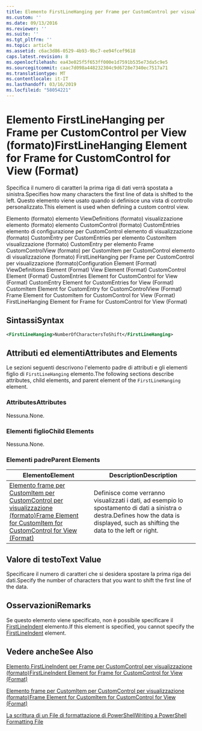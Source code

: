 ```yaml
---
title: Elemento FirstLineHanging per Frame per CustomControl per visualizzazione (formato) | Microsoft Docs
ms.custom: ''
ms.date: 09/13/2016
ms.reviewer: ''
ms.suite: ''
ms.tgt_pltfrm: ''
ms.topic: article
ms.assetid: c6ac3d86-0529-4b93-9bc7-ee94fcef9618
caps.latest.revision: 8
ms.openlocfilehash: ea43e025f5f653ff000e1d7591b535e73da5c9e5
ms.sourcegitcommit: caac7d098a448232304c9d6728e7340ec7517a71
ms.translationtype: MT
ms.contentlocale: it-IT
ms.lasthandoff: 03/16/2019
ms.locfileid: "58054221"
---
```

# <a name="firstlinehanging-element-for-frame-for-customcontrol-for-view-format"></a><span data-ttu-id="45c40-102">Elemento FirstLineHanging per Frame per CustomControl per View (formato)</span><span class="sxs-lookup"><span data-stu-id="45c40-102">FirstLineHanging Element for Frame for CustomControl for View (Format)</span></span>

<span data-ttu-id="45c40-103">Specifica il numero di caratteri la prima riga di dati verrà spostata a sinistra.</span><span class="sxs-lookup"><span data-stu-id="45c40-103">Specifies how many characters the first line of data is shifted to the left.</span></span> <span data-ttu-id="45c40-104">Questo elemento viene usato quando si definisce una vista di controllo personalizzato.</span><span class="sxs-lookup"><span data-stu-id="45c40-104">This element is used when defining a custom control view.</span></span>

<span data-ttu-id="45c40-105">Elemento (formato) elemento ViewDefinitions (formato) visualizzazione elemento (formato) elemento CustomControl (formato) CustomEntries elemento di configurazione per CustomControl elemento di visualizzazione (formato) CustomEntry per CustomEntries per elemento CustomItem visualizzazione (formato) CustomEntry per elemento Frame CustomControlView (formato) per CustomItem per CustomControl elemento di visualizzazione (formato) FirstLineHanging per Frame per CustomControl per visualizzazione (formato)</span><span class="sxs-lookup"><span data-stu-id="45c40-105">Configuration Element (Format) ViewDefinitions Element (Format) View Element (Format) CustomControl Element (Format) CustomEntries Element for CustomControl for View (Format) CustomEntry Element for CustomEntries for View (Format) CustomItem Element for CustomEntry for CustomControlView (Format) Frame Element for CustomItem for CustomControl for View (Format) FirstLineHanging Element for Frame for CustomControl for View (Format)</span></span>

## <a name="syntax"></a><span data-ttu-id="45c40-106">Sintassi</span><span class="sxs-lookup"><span data-stu-id="45c40-106">Syntax</span></span>

```xml
<FirstLineHanging>NumberOfCharactersToShift</FirstLineHanging>
```

## <a name="attributes-and-elements"></a><span data-ttu-id="45c40-107">Attributi ed elementi</span><span class="sxs-lookup"><span data-stu-id="45c40-107">Attributes and Elements</span></span>

<span data-ttu-id="45c40-108">Le sezioni seguenti descrivono l'elemento padre di attributi e gli elementi figlio di `FirstLineHanging` elemento.</span><span class="sxs-lookup"><span data-stu-id="45c40-108">The following sections describe attributes, child elements, and parent element of the `FirstLineHanging` element.</span></span>

### <a name="attributes"></a><span data-ttu-id="45c40-109">Attributes</span><span class="sxs-lookup"><span data-stu-id="45c40-109">Attributes</span></span>

<span data-ttu-id="45c40-110">Nessuna.</span><span class="sxs-lookup"><span data-stu-id="45c40-110">None.</span></span>

### <a name="child-elements"></a><span data-ttu-id="45c40-111">Elementi figlio</span><span class="sxs-lookup"><span data-stu-id="45c40-111">Child Elements</span></span>

<span data-ttu-id="45c40-112">Nessuna.</span><span class="sxs-lookup"><span data-stu-id="45c40-112">None.</span></span>

### <a name="parent-elements"></a><span data-ttu-id="45c40-113">Elementi padre</span><span class="sxs-lookup"><span data-stu-id="45c40-113">Parent Elements</span></span>

|<span data-ttu-id="45c40-114">Elemento</span><span class="sxs-lookup"><span data-stu-id="45c40-114">Element</span></span>|<span data-ttu-id="45c40-115">Description</span><span class="sxs-lookup"><span data-stu-id="45c40-115">Description</span></span>|
|-------------|-----------------|
|[<span data-ttu-id="45c40-116">Elemento frame per CustomItem per CustomControl per visualizzazione (formato)</span><span class="sxs-lookup"><span data-stu-id="45c40-116">Frame Element for CustomItem for CustomControl for View (Format)</span></span>](./frame-element-for-customitem-for-customcontrol-for-view-format.md)|<span data-ttu-id="45c40-117">Definisce come verranno visualizzati i dati, ad esempio lo spostamento di dati a sinistra o destra.</span><span class="sxs-lookup"><span data-stu-id="45c40-117">Defines how the data is displayed, such as shifting the data to the left or right.</span></span>|

## <a name="text-value"></a><span data-ttu-id="45c40-118">Valore di testo</span><span class="sxs-lookup"><span data-stu-id="45c40-118">Text Value</span></span>

<span data-ttu-id="45c40-119">Specificare il numero di caratteri che si desidera spostare la prima riga dei dati.</span><span class="sxs-lookup"><span data-stu-id="45c40-119">Specify the number of characters that you want to shift the first line of the data.</span></span>

## <a name="remarks"></a><span data-ttu-id="45c40-120">Osservazioni</span><span class="sxs-lookup"><span data-stu-id="45c40-120">Remarks</span></span>

<span data-ttu-id="45c40-121">Se questo elemento viene specificato, non è possibile specificare il [FirstLineIndent](./firstlineindent-element-for-frame-for-customcontrol-for-view-format.md) elemento.</span><span class="sxs-lookup"><span data-stu-id="45c40-121">If this element is specified, you cannot specify the [FirstLineIndent](./firstlineindent-element-for-frame-for-customcontrol-for-view-format.md) element.</span></span>

## <a name="see-also"></a><span data-ttu-id="45c40-122">Vedere anche</span><span class="sxs-lookup"><span data-stu-id="45c40-122">See Also</span></span>

[<span data-ttu-id="45c40-123">Elemento FirstLineIndent per Frame per CustomControl per visualizzazione (formato)</span><span class="sxs-lookup"><span data-stu-id="45c40-123">FirstLineIndent Element for Frame for CustomControl for View (Format)</span></span>](./firstlineindent-element-for-frame-for-customcontrol-for-view-format.md)

[<span data-ttu-id="45c40-124">Elemento frame per CustomItem per CustomControl per visualizzazione (formato)</span><span class="sxs-lookup"><span data-stu-id="45c40-124">Frame Element for CustomItem for CustomControl for View (Format)</span></span>](./frame-element-for-customitem-for-customcontrol-for-view-format.md)

[<span data-ttu-id="45c40-125">La scrittura di un File di formattazione di PowerShell</span><span class="sxs-lookup"><span data-stu-id="45c40-125">Writing a PowerShell Formatting File</span></span>](./writing-a-powershell-formatting-file.md)
